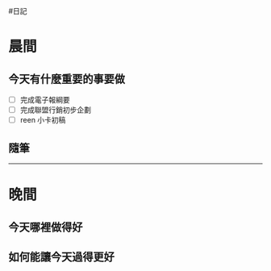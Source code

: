 #日記 
# 晨間

## 今天有什麼重要的事要做
- [ ] 完成電子報綱要
- [ ] 完成聯盟行銷初步企劃
- [ ] reen 小卡初稿

## 隨筆

---

# 晚間

## 今天哪裡做得好

## 如何能讓今天過得更好
